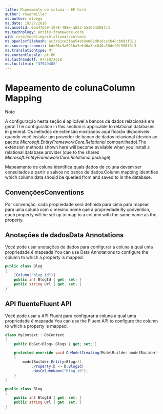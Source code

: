 ```yaml
---
title: Mapeamento de coluna – EF Core
author: rowanmiller
ms.author: divega
ms.date: 10/27/2016
ms.assetid: 05a47de9-1078-488e-a823-b516a4208f33
ms.technology: entity-framework-core
uid: core/modeling/relational/columns
ms.openlocfilehash: ac3ab2ce3faa54eb8e862d01dcecb48cb0d1f811
ms.sourcegitcommit: bdd06c9a591ba5e6d6a3ec046c80de98f598f3f3
ms.translationtype: MT
ms.contentlocale: pt-BR
ms.lasthandoff: 07/10/2018
ms.locfileid: "37949405"
---
```

# <a name="column-mapping"></a><span data-ttu-id="3c7e3-102">Mapeamento de coluna</span><span class="sxs-lookup"><span data-stu-id="3c7e3-102">Column Mapping</span></span>

> [!NOTE]  
> <span data-ttu-id="3c7e3-103">A configuração nesta seção é aplicável a bancos de dados relacionais em geral.</span><span class="sxs-lookup"><span data-stu-id="3c7e3-103">The configuration in this section is applicable to relational databases in general.</span></span> <span data-ttu-id="3c7e3-104">Os métodos de extensão mostrados aqui ficarão disponíveis quando você instalar um provedor de banco de dados relacional (devido ao pacote *Microsoft.EntityFrameworkCore.Relational* compartilhado).</span><span class="sxs-lookup"><span data-stu-id="3c7e3-104">The extension methods shown here will become available when you install a relational database provider (due to the shared *Microsoft.EntityFrameworkCore.Relational* package).</span></span>

<span data-ttu-id="3c7e3-105">Mapeamento de coluna identifica quais dados de coluna devem ser consultados a partir e salvos no banco de dados.</span><span class="sxs-lookup"><span data-stu-id="3c7e3-105">Column mapping identifies which column data should be queried from and saved to in the database.</span></span>

## <a name="conventions"></a><span data-ttu-id="3c7e3-106">Convenções</span><span class="sxs-lookup"><span data-stu-id="3c7e3-106">Conventions</span></span>

<span data-ttu-id="3c7e3-107">Por convenção, cada propriedade será definida para cima para mapear para uma coluna com o mesmo nome que a propriedade.</span><span class="sxs-lookup"><span data-stu-id="3c7e3-107">By convention, each property will be set up to map to a column with the same name as the property.</span></span>

## <a name="data-annotations"></a><span data-ttu-id="3c7e3-108">Anotações de dados</span><span class="sxs-lookup"><span data-stu-id="3c7e3-108">Data Annotations</span></span>

<span data-ttu-id="3c7e3-109">Você pode usar anotações de dados para configurar a coluna à qual uma propriedade é mapeada.</span><span class="sxs-lookup"><span data-stu-id="3c7e3-109">You can use Data Annotations to configure the column to which a property is mapped.</span></span>

<!-- [!code-csharp[Main](samples/core/relational/Modeling/DataAnnotations/Samples/Relational/Column.cs?highlight=3)] -->
``` csharp
public class Blog
{
    [Column("blog_id")]
    public int BlogId { get; set; }
    public string Url { get; set; }
}
```

## <a name="fluent-api"></a><span data-ttu-id="3c7e3-110">API fluente</span><span class="sxs-lookup"><span data-stu-id="3c7e3-110">Fluent API</span></span>

<span data-ttu-id="3c7e3-111">Você pode usar a API Fluent para configurar a coluna à qual uma propriedade é mapeada.</span><span class="sxs-lookup"><span data-stu-id="3c7e3-111">You can use the Fluent API to configure the column to which a property is mapped.</span></span>

<!-- [!code-csharp[Main](samples/core/relational/Modeling/FluentAPI/Samples/Relational/Column.cs?highlight=7,8,9)] -->
``` csharp
class MyContext : DbContext
{
    public DbSet<Blog> Blogs { get; set; }

    protected override void OnModelCreating(ModelBuilder modelBuilder)
    {
        modelBuilder.Entity<Blog>()
            .Property(b => b.BlogId)
            .HasColumnName("blog_id");
    }
}

public class Blog
{
    public int BlogId { get; set; }
    public string Url { get; set; }
}
```
